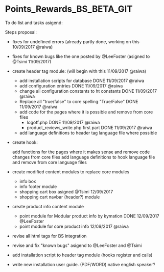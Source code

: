 # Points_Rewards_BS_BETA_GIT

To do list and tasks asigend:

 Steps proposal:

- fixes for undefined errors (already partly done, working on this 10/09/2017 @raiwa)

- fixes for known bugs like the one posted by @LeeFoster (asigned to @Tsimi 11/09/2017)

- create header tag module: (will begin with this 11/09/2017 @raiwa)

    - add installation scripts for database DONE 11/09/2017 @raiwa
    - add configuration entries DONE 11/09/2017 @raiwa
    - change all configuration constants to ht constants DONE 11/09/2017 @raiwa
    - Replace all "true/false" to core spelling "True/False" DONE 11/09/2017 @raiwa
    - add code for the pages where it is possible and remove from core files
      - logoff.php DONE 11/09/2017 @raiwa
      - product_reviews_write.php first part DONE 11/09/2017 @raiwa
    - add language definitions to header tag language file where possible

- create hook:

    add functions for the pages where it makes sense and remove code changes from core files
    add language definitions to hook language file and remove from core language files

- create modified content modules to replace core modules
  - info box
  - info footer module
  - shopping cart box asigned @Tsimi 12/09/2017
  - shopping cart navbar (header?) module
  
- create product info content module
  - point module for Modular product info by kymation DONE 12/09/2017 @LeeFoster
  - point module for core product info 12/09/2017 @raiwa

- revise all html tags for BS integration

- revise and fix "known bugs" asigend to @LeeFoster and @Tsimi

- add installation script to header tag module (hooks register and calls) 

- write new installation user guide. (PDF/WORD) native english speaker?
